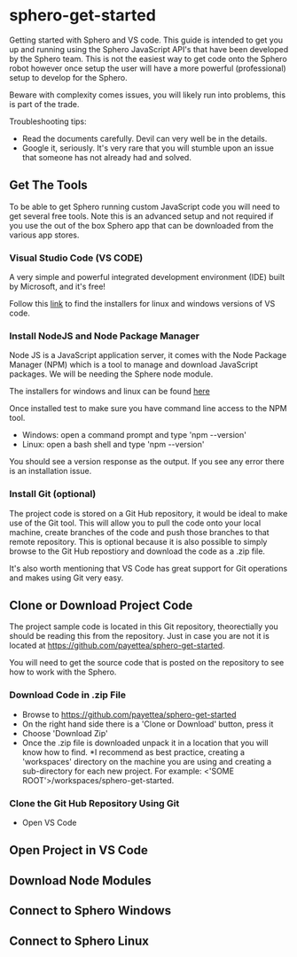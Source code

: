 # sphero-get-started
Getting started with Sphero and VS code. This guide is intended to get you up and running using the Sphero JavaScript API's that have been developed by the Sphero team. This is not the easiest way to get code onto the Sphero robot however once setup the user will have a more powerful (professional) setup to develop for the Sphero. 

Beware with complexity comes issues, you will likely run into problems, this is part of the trade. 

Troubleshooting tips:
- Read the documents carefully. Devil can very well be in the details.  
- Google it, seriously. It's very rare that you will stumble upon an issue that someone has not already had and solved.

## Get The Tools

To be able to get Sphero running custom JavaScript code you will need to get several free tools. Note this is an advanced setup and not required if you use the out of the box Sphero app that can be downloaded from the various app stores. 

### Visual Studio Code  (VS CODE)

A very simple and powerful integrated development environment (IDE) built by Microsoft, and it's free!

Follow this [link](https://code.visualstudio.com/) to find the installers for linux and windows versions of VS code. 

### Install NodeJS and Node Package Manager

Node JS is a JavaScript application server, it comes with the Node Package Manager (NPM) which is a tool to manage and download JavaScript packages. We will be needing the Sphere node module. 

The installers for windows and linux can be found [here](https://code.visualstudio.com/)

Once installed test to make sure you have command line access to the NPM tool. 

 - Windows: open a command prompt and type 'npm --version'
 - Linux: open a bash shell and type 'npm --version'

 You should see a version response as the output. If you see any error there is an installation issue.

 ### Install Git (optional)
 The project code is stored on a Git Hub repository, it would be ideal to make use of the Git tool. This will allow you to pull the code onto your local machine, create branches of the code and push those branches to that remote repository. This is optional because it is also possible to simply browse to the Git Hub repostiory and download the code as a .zip file. 

 It's also worth mentioning that VS Code has great support for Git operations and makes using Git very easy.  

 ## Clone or Download Project Code

 The project sample code is located in this Git repository, theorectially you should be reading this from the repository. Just in case you are not it is located at https://github.com/payettea/sphero-get-started. 

 You will need to get the source code that is posted on the repository to see how to work with the Sphero.  

### Download Code in .zip File
- Browse to https://github.com/payettea/sphero-get-started
- On the right hand side there is a 'Clone or Download' button, press it
- Choose 'Download Zip'
- Once the .zip file is downloaded unpack it in a location that you will know how to find. *I recommend as best practice, creating a 'workspaces' directory on the machine you are using and creating a sub-directory for each new project. For example: <'SOME ROOT'>/workspaces/sphero-get-started. 

### Clone the Git Hub Repository Using Git
- Open VS Code


## Open Project in VS Code

## Download Node Modules

## Connect to Sphero Windows

## Connect to Sphero Linux


